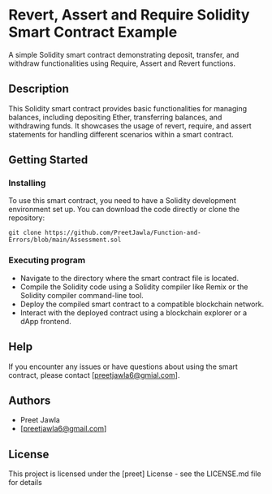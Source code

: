 # Revert, Assert and Require Solidity Smart Contract Example

A simple Solidity smart contract demonstrating deposit, transfer, and withdraw functionalities using Require, Assert and Revert functions.

## Description

This Solidity smart contract provides basic functionalities for managing balances, including depositing Ether, transferring balances, and withdrawing funds. It showcases the usage of revert, require, and assert statements for handling different scenarios within a smart contract.

## Getting Started

### Installing

To use this smart contract, you need to have a Solidity development environment set up. You can download the code directly or clone the repository:
```
git clone https://github.com/PreetJawla/Function-and-Errors/blob/main/Assessment.sol
```
### Executing program

* Navigate to the directory where the smart contract file is located.
* Compile the Solidity code using a Solidity compiler like Remix or the Solidity compiler command-line tool.
* Deploy the compiled smart contract to a compatible blockchain network.
* Interact with the deployed contract using a blockchain explorer or a dApp frontend.

## Help
If you encounter any issues or have questions about using the smart contract, please contact [preetjawla6@gmial.com].

## Authors

* Preet Jawla
* [preetjawla6@gmail.com]

## License

This project is licensed under the [preet] License - see the LICENSE.md file for details
